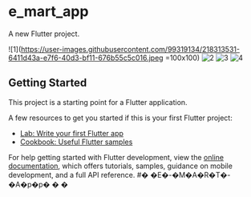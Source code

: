 # e_mart_app

A new Flutter project.

![1](https://user-images.githubusercontent.com/99319134/218313531-6411d43a-e7f6-40d3-bf11-676b55c5c016.jpeg =100x100)
![2](https://user-images.githubusercontent.com/99319134/218313533-433d9aaf-0239-4f7b-bcb0-5b5f77cf5986.jpeg)
![3](https://user-images.githubusercontent.com/99319134/218313534-997ad733-5525-40ee-98b7-5fd0850c8ee1.jpeg)
![4](https://user-images.githubusercontent.com/99319134/218313536-dcd1d2a0-5d5b-4360-b6ab-b969166be9d5.jpeg)

## Getting Started

This project is a starting point for a Flutter application.

A few resources to get you started if this is your first Flutter project:

- [Lab: Write your first Flutter app](https://docs.flutter.dev/get-started/codelab)
- [Cookbook: Useful Flutter samples](https://docs.flutter.dev/cookbook)

For help getting started with Flutter development, view the
[online documentation](https://docs.flutter.dev/), which offers tutorials,
samples, guidance on mobile development, and a full API reference.
#� �E�-�M�A�R�T�-�A�p�p�
�
�
